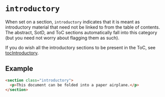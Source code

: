 # `introductory`

When set on a section, `introductory` indicates that it is meant as introductory material that need not be linked to from the table of contents. The abstract, SotD, and ToC sections automatically fall into this category (but you need not worry about flagging them as such).

If you do wish all the introductory sections to be present in the ToC, see [tocIntroductory](tocIntroductory). 

## Example

```HTML
<section class="introductory">
  <p>This document can be folded into a paper airplane.</p> 
</section>
```
